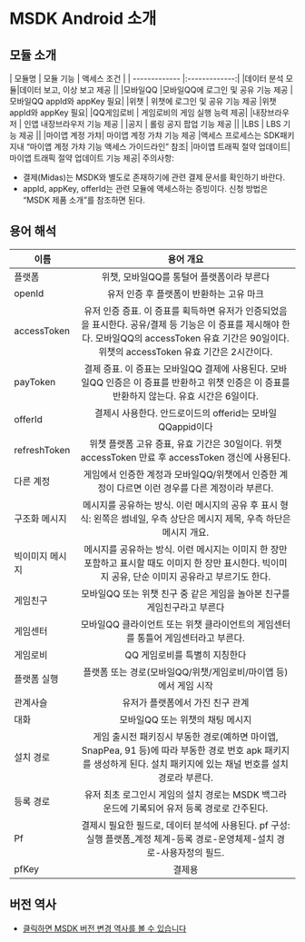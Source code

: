﻿MSDK Android 소개
=======

모듈 소개
---

| 모듈명 | 모듈 기능 | 액세스 조건 |
| ------------- |:-------------:|
|데이터 분석 모듈|데이터 보고, 이상 보고 제공	||
|모바일QQ	 |모바일QQ에 로그인 및 공유 기능 제공	|모바일QQ appId와 appKey 필요|
|위챗 |	위챗에 로그인 및 공유 기능 제공	|위챗 appId와 appKey 필요|
|QQ게임로비	| 게임로비의 게임 실행 능력 제공|
|내장브라우저	| 인앱 내장브라우저 기능 제공	|
|공지	| 롤링 공지 팝업 기능 제공	||
|LBS	| LBS 기능 제공	||
|마이앱 계정 가챠|	마이앱 계정 가챠 기능 제공	|액세스 프로세스는 SDK패키지내 “마이앱 계정 가챠 기능 액세스 가이드라인” 참조|
|마이앱 트래픽 절약 업데이트|	마이앱 트래픽 절약 업데이트 기능 제공|
주의사항:
- 결제(Midas)는 MSDK와 별도로 존재하기에 관련 결제 문서를 확인하기 바란다.
- appId, appKey, offerId는 관련 모듈에 액세스하는 증빙이다. 신청 방법은 “MSDK 제품 소개”를 참조하면 된다.

용어 해석
---

| 이름 | 용어 개요 |
| ------------- |:-------------:|
| 플랫폼| 위챗, 모바일QQ를 통털어 플랫폼이라 부른다|
|openId|유저 인증 후 플랫폼이 반환하는 고유 마크|
|accessToken|유저 인증 증표. 이 증표를 획득하면 유저가 인증되었음을 표시한다. 공유/결제 등 기능은 이 증표를 제시해야 한다. 모바일QQ의 accessToken 유효 기간은 90일이다. 위챗의 accessToken 유효 기간은 2시간이다.|
|payToken|결제 증표. 이 증표는 모바일QQ 결제에 사용된다. 모바일QQ 인증은 이 증표를 반환하고 위챗 인증은 이 증표를 반환하지 않는다. 유효 시간은 6일이다.|
|offerId|결제시 사용한다. 안드로이드의 offerid는 모바일QQappid이다|
|refreshToken|위챗 플랫폼 고유 증표, 유효 기간은 30일이다. 위챗accessToken 만료 후 accessToken 갱신에 사용된다.|
|다른 계정|게임에서 인증한 계정과 모바일QQ/위챗에서 인증한 계정이 다르면 이런 경우를 다른 계정이라 부른다. |
|구조화 메시지|메시지를 공유하는 방식. 이런 메시지의 공유 후 표시 형식: 왼쪽은 썸네일, 우측 상단은 메시지 제목, 우측 하단은 메시지 개요. |
|빅이미지 메시지|메시지를 공유하는 방식. 이런 메시지는 이미지 한 장만 포함하고 표시할 때도 이미지 한 장만 표시한다. 빅이미지 공유, 단순 이미지 공유라고 부르기도 한다.|
|게임친구|모바일QQ 또는 위챗 친구 중 같은 게임을 놀아본 친구를 게임친구라고 부른다|
|게임센터|모바일QQ 클라이언트 또는 위챗 클라이언트의 게임센터를 통틀어 게임센터라고 부른다.|
|게임로비|QQ 게임로비를 특별히 지칭한다|
|플랫폼 실행|플랫폼 또는 경로(모바일QQ/위챗/게임로비/마이앱 등)에서 게임 시작|
|관계사슬|유저가 플랫폼에서 가진 친구 관계|
|대화|모바일QQ 또는 위챗의 채팅 메시지|
|설치 경로|게임 출시전 패키징시 부동한 경로(예하면 마이앱, SnapPea, 91 등)에 따라 부동한 경로 번호 apk 패키지를 생성하게 된다. 설치 패키지에 있는 채널 번호를 설치 경로라 부른다.|
|등록 경로|유저 최초 로그인시 게임의 설치 경로는 MSDK 백그라운드에 기록되어 유저 등록 경로로 간주된다.|
|Pf|결제시 필요한 필드로, 데이터 분석에 사용된다. pf 구성: 실행 플랫폼_계정 체계-등록 경로-운영체제-설치 경로-사용자정의 필드.|
|pfKey| 결제용|

버전 역사
---
* [클릭하면 MSDK 버전 변경 역사를 볼 수 있습니다](version.md)
